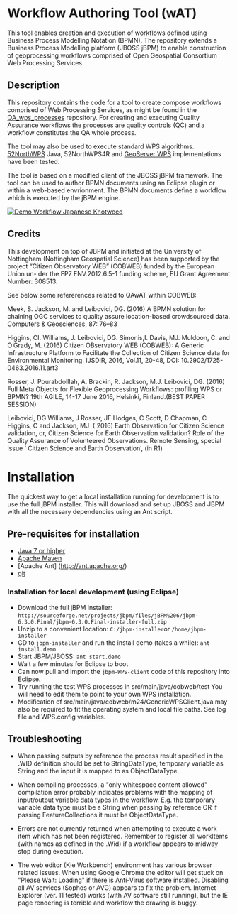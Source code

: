 # Workflow Authoring Tool (wAT) 
This tool enables creation and execution of workflows defined using Business Process Modelling Notation (BPMN). The repository extends a Business Process Modelling platform (JBOSS jBPM) to enable construction of geoprocessing workflows comprised of Open Geospatial Consortium Web Processing Services. 

## Description

This repository contains the code for a tool to create compose workflows comprised of Web Processing Services, as might be found in the [QA_wps_processes](https://github.com/cobweb-eu/QA_wps_processes/) repository. For creating and executing Quality Assurance workflows the processes are quality controls (QC) and a workflow constitutes the QA whole process.

The tool may also be used to execute standard WPS algorithms. [52NorthWPS](http://52north.org/communities/geoprocessing/wps/) Java, 52NorthWPS4R and [GeoServer WPS](http://geoserver.org/) implementations have been tested.

The tool is based on a modified client of the JBOSS jBPM framework. The tool can be used to author BPMN documents using an Eclipse plugin or within a web-based envrionment. The BPMN documents define a workflow which is executed by the jBPM engine. 

[![Demo Workflow Japanese Knotweed](https://raw.githubusercontent.com/cobweb-eu/workflow-at/master/jbpm-WPS-client/jkw_screenshot.png)](https://drive.google.com/open?id=0Byw3xiwycSF3cksxSEF5Z0NnX2c)

## Credits

This development on top of JBPM and initiated at the University of Nottingham (Nottingham Geospatial Science) has been supported by the project “Citizen Observatory WEB” (COBWEB) funded by the European Union un- der the FP7 ENV.2012.6.5-1 funding scheme, EU Grant Agreement Number: 308513. 


See below some refererences related to QAwAT within COBWEB:

Meek, S. Jackson, M. and Leibovici, DG. (2016) A BPMN solution for chaining OGC services to quality assure location-based crowdsourced data. Computers & Geosciences, 87: 76–83

Higgins, CI. Williams, J. Leibovici, DG. Simonis,I. Davis, MJ. Muldoon, C. and O’Grady, M. (2016) Citizen OBservatory WEB (COBWEB): A Generic Infrastructure Platform to Facilitate the Collection of Citizen Science data for Environmental Monitoring. IJSDIR,  2016, Vol.11, 20-48, DOI: 10.2902/1725-0463.2016.11.art3

Rosser, J. Pourabdolllah, A. Brackin, R. Jackson, M.J. Leibovici, DG. (2016) Full Meta Objects for Flexible Geoprocessing Workflows: profiling WPS or BPMN? 19th AGILE, 14-17 June 2016, Helsinki, Finland.(BEST PAPER SESSION)

Leibovici, DG Williams, J Rosser, JF Hodges, C Scott, D Chapman, C Higgins,  C and Jackson, MJ  ( 2016) Earth Observation for Citizen Science validation, or, Citizen Science for Earth Observation validation? Role of the Quality Assurance of Volunteered Observations. Remote Sensing, special issue ‘ Citizen Science and Earth Observation’, (in R1)

# Installation
The quickest way to get a local installation running for development is to use the full jBPM installer. This will download and set up JBOSS and JBPM with all the necessary dependencies using an Ant script.

## Pre-requisites for installation

* [Java 7 or higher](http://www.oracle.com/technetwork/java/javase/downloads/index.html)
* [Apache Maven](http://maven.apache.org/) 
* [Apache Ant] (http://ant.apache.org/)
* [git](http://git-scm.com/)

### Installation for local development (using Eclipse)

* Download the full jBPM installer: ```http://sourceforge.net/projects/jbpm/files/jBPM%206/jbpm-6.3.0.Final/jbpm-6.3.0.Final-installer-full.zip```
* Unzip to a convenient location: ```C:/jbpm-installer```or ```/home/jbpm-installer```
* CD to ```jbpm-installer``` and run the install demo (takes a while): ```ant install.demo```
* Start JBPM/JBOSS: ```ant start.demo```
* Wait a few minutes for Eclipse to boot
* Can now pull and import the ```jbpm-WPS-client``` code of this repository into Eclipse.
* Try running the test WPS processes in src/main/java/cobweb/test You will need to edit them to point to your own WPS installation.
* Modification of src/main/java/cobweb/m24/GenericWPSClient.java may also be required to fit the operating system and local file paths. See log file and WPS.config variables.

## Troubleshooting

* When passing outputs by reference the process result specified in the .WID definition should be set to StringDataType, temporary variable as String and the input it is mapped to as ObjectDataType.

* When compiling processes, a "only whitespace content allowed" compilation error probably indicates problems with the mapping of input/output variable data types in the workflow. E.g. the temporary variable data type must be a String when passing by reference OR if passing FeatureCollections it must be ObjectDataType.

* Errors are not currently returned when attempting to execute a work item which has not been registered. Remember to register all workItems (with names as defined in the .Wid) if a workflow appears to midway stop during execution.

* The web editor (Kie Workbench) environment has various browser related issues. When using Google Chrome the editor will get stuck on "Please Wait: Loading" if there is Anti-Virus software installed. Disabling all AV services (Sophos or AVG) appears to fix the problem. Internet Explorer (ver. 11 tested) works (with AV software still running), but the IE page rendering is terrible and workflow the drawing is buggy.


